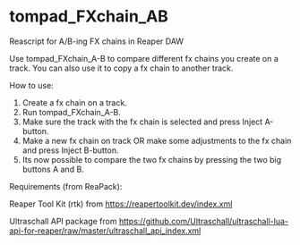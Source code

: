 # tompad_FXchain_AB
Reascript for A/B-ing FX chains in Reaper DAW 

Use tompad_FXchain_A-B to compare different fx chains you create on a track.
You can also use it to copy a fx chain to another track.

How to use:
1. Create a fx chain on a track.
2. Run tompad_FXchain_A-B.
3. Make sure the track with the fx chain is selected and press Inject A-button.
4. Make a new fx chain on track OR make some adjustments to the fx chain and press Inject B-button.
5. Its now possible to compare the two fx chains by pressing the two big buttons A and B.

Requirements (from ReaPack):

Reaper Tool Kit (rtk) from https://reapertoolkit.dev/index.xml 

Ultraschall API package from https://github.com/Ultraschall/ultraschall-lua-api-for-reaper/raw/master/ultraschall_api_index.xml
